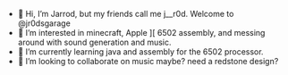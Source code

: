 - 👋 Hi, I’m Jarrod, but my friends call me j__r0d.  Welcome to @jr0dsgarage
- 👀 I’m interested in minecraft, Apple ][ 6502 assembly, and messing around with sound generation and music.
- 🌱 I’m currently learning java and assembly for the 6502 processor.
- 💞️ I’m looking to collaborate on music maybe? need a redstone design?

<!---
jr0dsgarage/jr0dsgarage is a ✨ special ✨ repository because its `README.md` (this file) appears on your GitHub profile.
You can click the Preview link to take a look at your changes.
--->
